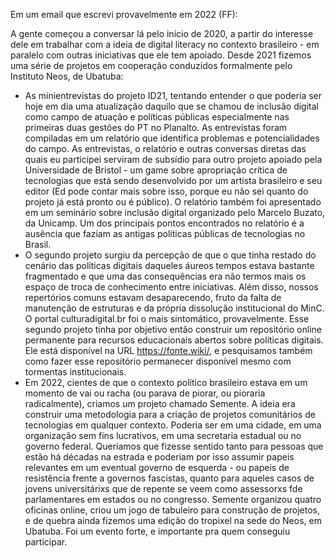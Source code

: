 Em um email que escrevi provavelmente em 2022 (FF):

A gente começou a conversar lá pelo início de 2020, a partir do interesse dele em trabalhar com a ideia de digital literacy no contexto brasileiro - em paralelo com outras iniciativas que ele tem apoiado. Desde 2021 fizemos uma série de projetos em cooperação conduzidos formalmente pelo Instituto Neos, de Ubatuba:

- As minientrevistas do projeto ID21, tentando entender o que poderia ser hoje em dia uma atualização daquilo que se chamou de inclusão digital como campo de atuação e políticas públicas especialmente nas primeiras duas gestões do PT no Planalto. As entrevistas foram compiladas em um relatório que identifica problemas e potencialidades do campo. As entrevistas, o relatório e outras conversas diretas das quais eu participei serviram de subsídio para outro projeto apoiado pela Universidade de Bristol - um game sobre apropriação crítica de tecnologias que está sendo desenvolvido por um artista brasileiro e seu editor (Ed pode contar mais sobre isso, porque eu não sei quanto do projeto já está pronto ou é público). O relatório também foi apresentado em um seminário sobre inclusão digital organizado pelo Marcelo Buzato, da Unicamp. Um dos principais pontos encontrados no relatório é a ausência que faziam as antigas políticas públicas de tecnologias no Brasil.
- O segundo projeto surgiu da percepção de que o que tinha restado do cenário das políticas digitais daqueles áureos tempos estava bastante fragmentado e que uma das consequências era não termos mais os espaço de troca de conhecimento entre iniciativas. Além disso, nossos repertórios comuns estavam desaparecendo, fruto da falta de manutenção de estruturas e da própria dissolução institucional do MinC. O portal culturadigital.br foi o mais sintomático, provavelmente. Esse segundo projeto tinha por objetivo então construir um repositório online permanente para recursos educacionais abertos sobre políticas digitais. Ele está disponível na URL https://fonte.wiki/, e pesquisamos também como fazer esse repositório permanecer disponível mesmo com tormentas institucionais.
- Em 2022, cientes de que o contexto político brasileiro estava em um momento de vai ou racha (ou parava de piorar, ou pioraria radicalmente), criamos um projeto chamado Semente. A ideia era construir uma metodologia para a criação de projetos comunitários de tecnologias em qualquer contexto. Poderia ser em uma cidade, em uma organização sem fins lucrativos, em uma secretaria estadual ou no governo federal. Queríamos que fizesse sentido tanto para pessoas que estão há décadas na estrada e poderiam por isso assumir papeis relevantes em um eventual governo de esquerda - ou papeis de resistência frente a governos fascistas, quanto para aqueles casos de jovens universitárixs que de repente se veem como assessorxs fde parlamentares em estados ou no congresso. Semente organizou quatro oficinas online, criou um jogo de tabuleiro para construção de projetos, e de quebra ainda fizemos uma edição do tropixel na sede do Neos, em Ubatuba. Foi um evento forte, e importante pra quem conseguiu participar.